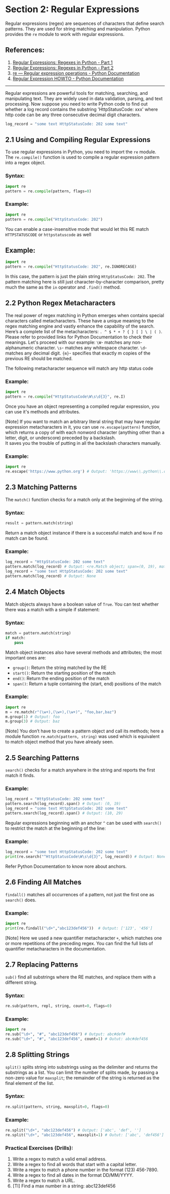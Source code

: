 # Section 2: Regular Expressions

Regular expressions (regex) are sequences of characters that define search patterns. They are used for string matching and manipulation. Python provides the `re` module to work with regular expressions.

## References:

1. [Regular Expressions: Regexes in Python - Part 1](https://realpython.com/regex-python/)
2. [Regular Expressions: Regexes in Python - Part 2](https://realpython.com/regex-python-part-2/)
3. [re — Regular expression operations - Python Documentation](https://docs.python.org/3/library/re.html)
4. [Regular Expression HOWTO - Python Documentation](https://docs.python.org/3/howto/regex.html#regex-howto)

---

Regular expressions are powerful tools for matching, searching, and manipulating text. They are widely used in data validation, parsing, and text processing. Now suppose you need to write Python code to find out whether a log record contains the substring 'HttpStatusCode: xxx' where http code can be any three consecutive decimal digit characters.

```python
log_record = "some text HttpStatusCode: 202 some text"
```

## 2.1 Using and Compiling Regular Expressions

To use regular expressions in Python, you need to import the `re` module. The `re.compile()` function is used to compile a regular expression pattern into a regex object.

### Syntax:
```python
import re
pattern = re.compile(pattern, flags=0)
```

### Example:
```python
import re
pattern = re.compile("HttpStatusCode: 202")
```

You can enable a case-insensitive mode that would let this RE match `HTTPSTATUSCODE` or `httpstatuscode` as well

## Example:
```python
import re
pattern = re.compile("HttpStatusCode: 202", re.IGNORECASE)
```

In this case, the <regex> pattern is just the plain string `HttpStatusCode: 202`. The pattern matching here is still just character-by-character comparison, pretty much the same as the `in` operator and `.find()` method.

## 2.2 Python Regex Metacharacters

The real power of regex matching in Python emerges when <regex> contains special characters called metacharacters. These have a unique meaning to the regex matching engine and vastly enhance the capability of the search. 
Here’s a complete list of the metacharacters: `. ^ $ * + ? { } [ ] \ | ( )`. Please refer to provided links for Python Documentation to check their meanings.
Let's proceed with our example:
`\W`- matches any non-alphanumeric character.
`\s`- matches any whitespace character.
`\d`- matches any decimal digit.
`{m}`- specifies that exactly m copies of the previous RE should be matched.

The following metacharacter sequence will match any http status code

### Example:
```python
import re
pattern = re.compile("HttpStatusCode\W\s\d{3}", re.I)
```

Once you have an object representing a compiled regular expression, you can use it's methods and attributes.

[Note] If you want to match an arbitrary literal string that may have regular expression metacharacters in it, 
you can use `re.escape(pattern)` function, which returns a copy of <regex> with each nonword character (anything other than a letter, digit, or underscore) preceded by a backslash.  
It saves you the trouble of putting in all the backslash characters manually.

### Example:
```python
import re
re.escape('https://www.python.org') # Output: 'https://www\\.python\\.org'
```

## 2.3 Matching Patterns

The `match()` function checks for a match only at the beginning of the string.

### Syntax:
```python
result = pattern.match(string)
```
Return a match object instance if there is a successful match and `None` if no match can be found.

### Example:
```python
log_record = "HttpStatusCode: 202 some text"
pattern.match(log_record) # Output: <re.Match object; span=(0, 19), match='HttpStatusCode: 202'>
log_record = "some text HttpStatusCode: 202 some text"
pattern.match(log_record) # Output: None
```

## 2.4 Match Objects

Match objects always have a boolean value of `True`. You can test whether there was a match with a simple if statement:

### Syntax:
```python
match = pattern.match(string)
if match:
    pass
```

Match object instances also have several methods and attributes; the most important ones are:
- `group()`: Return the string matched by the RE 
- `start()`: Return the starting position of the match 
- `end()`: Return the ending position of the match 
- `span()`: Return a tuple containing the (start, end) positions of the match

### Example:
```python
import re
m = re.match(r"(\w+),(\w+),(\w+)", "foo,bar,baz")
m.group(1) # Output: foo
m.group(3) # Output: baz
```
[Note] You don’t have to create a pattern object and call its methods; here a module function `re.match(pattern, string)` was used which is equivalent to match object method that you have already seen.

## 2.5 Searching Patterns

`search()` checks for a match anywhere in the string and reports the first match it finds.

### Example:
```python
log_record = "HttpStatusCode: 202 some text"
pattern.search(log_record).span() # Output: (0, 19)
log_record = "some text HttpStatusCode: 202 some text"
pattern.search(log_record).span() # Output: (10, 29)
```

Regular expressions beginning with an anchor `^` can be used with `search()` to restrict the match at the beginning of the line:

### Example:
```python
log_record = "some text HttpStatusCode: 202 some text"
print(re.search("^HttpStatusCode\W\s\d{3}", log_record)) # Output: None
```

Refer Python Documentation to know nore about anchors.

## 2.6 Finding All Matches

`findall()` matches all occurrences of a pattern, not just the first one as `search()` does.

### Example:
```python
import re
print(re.findall("\d+","abc123def456"))  # Output: ['123', '456']
```

[Note] Here we used a new quantifier metacharacter `+`, which matches one or more repetitions of the preceding regex. You can find the full lists of quantifier metacharacters in the documentation.

## 2.7 Replacing Patterns

`sub()` find all substrings where the RE matches, and replace them with a different string.

### Syntax:
```python
re.sub(pattern, repl, string, count=0, flags=0)
```

### Example:
```python
import re
re.sub("\d+", "#", "abc123def456") # Output: abc#def#
re.sub("\d+", "#", "abc123def456", count=1) # Outut: abc#def456
```

## 2.8 Splitting Strings

`split()` splits string into substrings using <regex> as the delimiter and returns the substrings as a list. You can limit the number of splits made, by passing a non-zero value 
for `maxsplit`; the remainder of the string is returned as the final element of the list. 

### Syntax:
```python
re.split(pattern, string, maxsplit=0, flags=0)
```

### Example:
```python
re.split("\d+", "abc123def456") # Output: ['abc', 'def', '']
re.split("\d+", "abc123def456", maxsplit=1) # Outut: ['abc', 'def456']
```

### Practical Exercises (Drills):

1. Write a regex to match a valid email address.
2. Write a regex to find all words that start with a capital letter.
3. Write a regex to match a phone number in the format (123) 456-7890.
4. Write a regex to find all dates in the format DD/MM/YYYY.
5. Write a regex to match a URL.
6. [TI] Find a max number in a string: abc123def456
